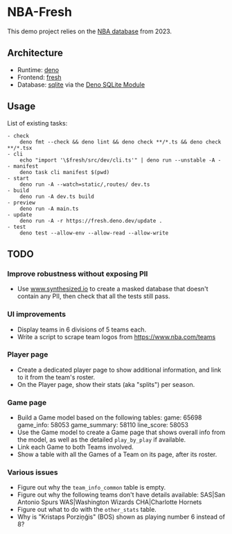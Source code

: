 # NBA-Fresh

This demo project relies on the
[NBA database](https://www.kaggle.com/datasets/wyattowalsh/basketball/data)
from 2023.

## Architecture

- Runtime: [deno](https://docs.deno.com/runtime/)
- Frontend: [fresh](https://fresh.deno.dev/docs/getting-started)
- Database: [sqlite](https://sqlite.org/) via the
  [Deno SQLite Module](https://deno.land/x/sqlite@v3.9.1)

## Usage

List of existing tasks:

```
- check
    deno fmt --check && deno lint && deno check **/*.ts && deno check **/*.tsx
- cli
    echo "import '\$fresh/src/dev/cli.ts'" | deno run --unstable -A -
- manifest
    deno task cli manifest $(pwd)
- start
    deno run -A --watch=static/,routes/ dev.ts
- build
    deno run -A dev.ts build
- preview
    deno run -A main.ts
- update
    deno run -A -r https://fresh.deno.dev/update .
- test
    deno test --allow-env --allow-read --allow-write
```

## TODO

### Improve robustness without exposing PII

- Use www.synthesized.io to create a masked database that doesn't contain any
  PII, then check that all the tests still pass.

### UI improvements

- Display teams in 6 divisions of 5 teams each.
- Write a script to scrape team logos from https://www.nba.com/teams

### Player page

- Create a dedicated player page to show additional information, and link to it
  from the team's roster.
- On the Player page, show their stats (aka "splits") per season.

### Game page

- Build a Game model based on the following tables: game: 65698 game_info: 58053
  game_summary: 58110 line_score: 58053
- Use the Game model to create a Game page that shows overall info from the
  model, as well as the detailed `play_by_play` if available.
- Link each Game to both Teams involved.
- Show a table with all the Games of a Team on its page, after its roster.

### Various issues

- Figure out why the `team_info_common` table is empty.
- Figure out why the following teams don't have details available: SAS|San
  Antonio Spurs WAS|Washington Wizards CHA|Charlotte Hornets
- Figure out what to do with the `other_stats` table.
- Why is "Kristaps Porziņģis" (BOS) shown as playing number 6 instead of 8?
